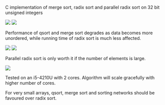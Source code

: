 C implementation of merge sort, radix sort and parallel radix sort on 32 bit unsigned integers

![](https://cdn.rawgit.com/983/RadixSort/master/sorted_data.svg "")
![](https://cdn.rawgit.com/983/RadixSort/master/reversed_data.svg "")

Performance of qsort and merge sort degrades as data becomes more unordered,
while running time of radix sort is much less affected.

![](https://cdn.rawgit.com/983/RadixSort/master/90_percent_sorted_data.svg "")
![](https://cdn.rawgit.com/983/RadixSort/master/random_data.svg "")

Parallel radix sort is only worth it if the number of elements is large.

![](https://cdn.rawgit.com/983/RadixSort/master/random_data_2.svg "")

Tested on an i5-4210U with 2 cores. Algorithm will scale gracefully with higher number of cores.

For very small arrays, qsort, merge sort and sorting networks should be favoured over radix sort.
